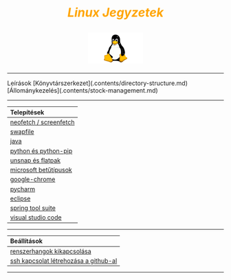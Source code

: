 <h1 align="center">
    <span style="color:orange;"><em>Linux Jegyzetek</em></span>
</h1>
<h2 align="center">
    <img src=".pictures/linux-logo.png" width="128" alt="tux"/>
</h2>

---

<talbe align="center">
	<thead>
		<tr>
			<th>Leírások</th>
		</tr>
	</thead>
	<tbody>
		<tr>
			<td>
				[Könyvtárszerkezet](.contents/directory-structure.md)
			</td>
		</tr>
		<tr>
			<td>
				[Állománykezelés](.contents/stock-management.md)
			</td>
		</tr>
	</tbody>
</table>

</span>

---

| Telepítések |
| :---------- |
| [neofetch / screenfetch](.contents/neofetch-screenfetch.md) |
| [swapfile](.contents/swapfile.md) |
| [java](.contents/java.md) |
| [python és python-pip](.contents/python.md) |
| [unsnap és flatpak](.contents/unsnap-flatpak.md) |
| [microsoft betűtípusok](.contents/ms-fonts.md) |
| [google-chrome](.contents/google-chrome.md) |
| [pycharm](.contents/pycharm.md) |
| [eclipse](.contents/eclipse.md) |
| [spring tool suite](.contents/spring-tool-suite.md) |
| [visual studio code](.contents/visual-studio-code.md) |

---

| Beállítások |
| :---------- |
| [renszerhangok kikapcsolása](.contents/beep-off.md) |
| [ssh kapcsolat létrehozása a github-al](.contents/ssh-git.md) |

---
